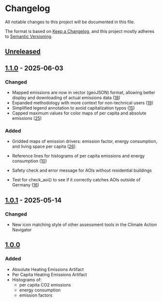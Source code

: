 # Changelog

All notable changes to this project will be documented in this file.

The format is based on [Keep a Changelog](https://keepachangelog.com/en/1.0.0/),
and this project mostly adheres to [Semantic Versioning](https://semver.org/spec/v2.0.0.html).

## [Unreleased](https://gitlab.heigit.org/climate-action/plugins/heating-emissions/-/compare/1.1.0...main)

## [1.1.0](https://gitlab.heigit.org/climate-action/plugins/heating-emissions/-/releases/1.1.0) - 2025-06-03

### Changed

- Mapped emissions are now in vector (geoJSON) format, allowing better display and downloading of actual emissions data ([18](https://gitlab.heigit.org/climate-action/plugins/heating-emissions/-/issues/18))
- Expanded methodology with more context for non-technical users ([19](https://gitlab.heigit.org/climate-action/plugins/heating-emissions/-/issues/19))
- Simplified legend annotation to avoid capitalization typos ([15](https://gitlab.heigit.org/climate-action/plugins/heating-emissions/-/issues/15))
- Capped maximum values for color maps of per capita and absolute emissions ([25](https://gitlab.heigit.org/climate-action/plugins/heating-emissions/-/issues/25))

### Added

- Gridded maps of emission drivers: emission factor, energy consumption, and living space per capita ([26](https://gitlab.heigit.org/climate-action/plugins/heating-emissions/-/issues/26))
- Reference lines for histograms of per capita emissions and energy consumption ([10](https://gitlab.heigit.org/climate-action/plugins/heating-emissions/-/issues/10))
- Safety check and error message for AOIs without residential buildings

- Test for check_aoi() to see if it correctly catches AOIs outside of Germany ([16](https://gitlab.heigit.org/climate-action/plugins/heating-emissions/-/issues/16))


## [1.0.1](https://gitlab.heigit.org/climate-action/plugins/heating-emissions/-/releases/1.0.1) - 2025-05-14

### Changed

- New icon matching style of other assessment tools in the Climate Action Navigator

## [1.0.0](https://gitlab.heigit.org/climate-action/plugins/heating-emissions/-/releases/1.0.0)

### Added

- Absolute Heating Emissions Artifact
- Per Capita Heating Emissions Artifact
- Histograms of:
  - per capita CO2 emissions
  - energy consumption
  - emission factors

